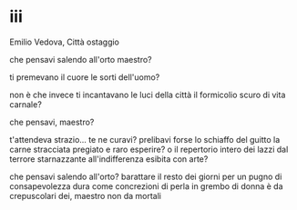 # iii

Emilio Vedova, Città ostaggio

che pensavi salendo all'orto
maestro?

ti premevano il cuore le sorti dell'uomo?

non è che invece
ti incantavano le luci della città
il formicolio scuro di vita carnale?

che pensavi, maestro?

t'attendeva strazio... te ne curavi?
prelibavi forse lo schiaffo del guitto
la carne stracciata
pregiato e raro esperire?
o il repertorio intero dei lazzi
dal terrore starnazzante
all'indifferenza esibita con arte?

che pensavi salendo all'orto?
barattare il resto dei giorni
per un pugno di consapevolezza
dura come concrezioni di perla in grembo di donna
è da crepuscolari dei, maestro
non da mortali
